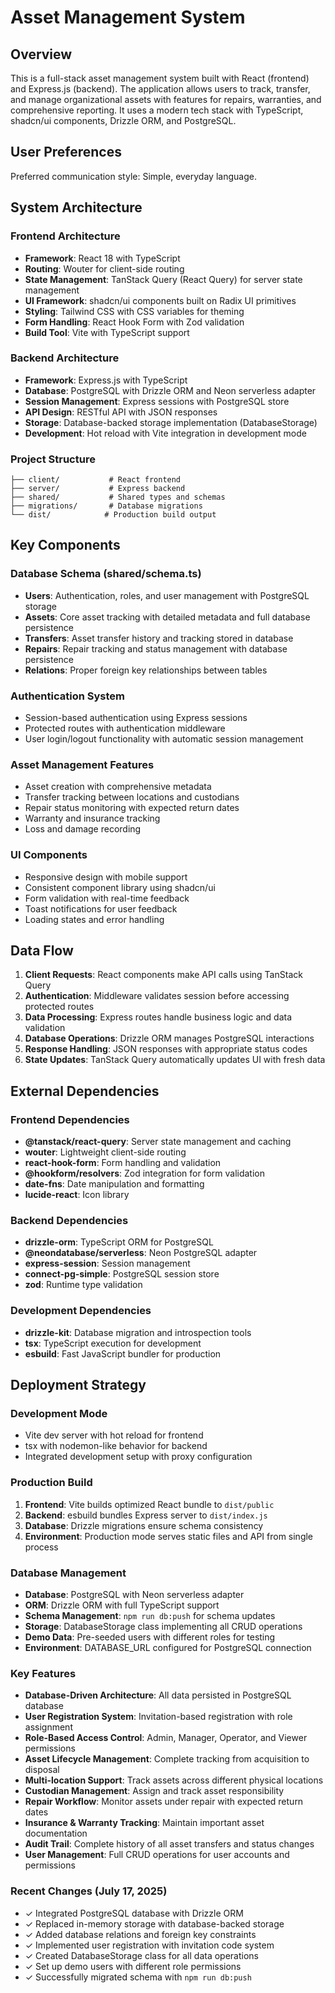 # Asset Management System

## Overview

This is a full-stack asset management system built with React (frontend) and Express.js (backend). The application allows users to track, transfer, and manage organizational assets with features for repairs, warranties, and comprehensive reporting. It uses a modern tech stack with TypeScript, shadcn/ui components, Drizzle ORM, and PostgreSQL.

## User Preferences

Preferred communication style: Simple, everyday language.

## System Architecture

### Frontend Architecture
- **Framework**: React 18 with TypeScript
- **Routing**: Wouter for client-side routing
- **State Management**: TanStack Query (React Query) for server state management
- **UI Framework**: shadcn/ui components built on Radix UI primitives
- **Styling**: Tailwind CSS with CSS variables for theming
- **Form Handling**: React Hook Form with Zod validation
- **Build Tool**: Vite with TypeScript support

### Backend Architecture
- **Framework**: Express.js with TypeScript
- **Database**: PostgreSQL with Drizzle ORM and Neon serverless adapter
- **Session Management**: Express sessions with PostgreSQL store
- **API Design**: RESTful API with JSON responses
- **Storage**: Database-backed storage implementation (DatabaseStorage)
- **Development**: Hot reload with Vite integration in development mode

### Project Structure
```
├── client/           # React frontend
├── server/           # Express backend
├── shared/           # Shared types and schemas
├── migrations/       # Database migrations
└── dist/            # Production build output
```

## Key Components

### Database Schema (shared/schema.ts)
- **Users**: Authentication, roles, and user management with PostgreSQL storage
- **Assets**: Core asset tracking with detailed metadata and full database persistence
- **Transfers**: Asset transfer history and tracking stored in database
- **Repairs**: Repair tracking and status management with database persistence
- **Relations**: Proper foreign key relationships between tables

### Authentication System
- Session-based authentication using Express sessions
- Protected routes with authentication middleware
- User login/logout functionality with automatic session management

### Asset Management Features
- Asset creation with comprehensive metadata
- Transfer tracking between locations and custodians
- Repair status monitoring with expected return dates
- Warranty and insurance tracking
- Loss and damage recording

### UI Components
- Responsive design with mobile support
- Consistent component library using shadcn/ui
- Form validation with real-time feedback
- Toast notifications for user feedback
- Loading states and error handling

## Data Flow

1. **Client Requests**: React components make API calls using TanStack Query
2. **Authentication**: Middleware validates session before accessing protected routes
3. **Data Processing**: Express routes handle business logic and data validation
4. **Database Operations**: Drizzle ORM manages PostgreSQL interactions
5. **Response Handling**: JSON responses with appropriate status codes
6. **State Updates**: TanStack Query automatically updates UI with fresh data

## External Dependencies

### Frontend Dependencies
- **@tanstack/react-query**: Server state management and caching
- **wouter**: Lightweight client-side routing
- **react-hook-form**: Form handling and validation
- **@hookform/resolvers**: Zod integration for form validation
- **date-fns**: Date manipulation and formatting
- **lucide-react**: Icon library

### Backend Dependencies
- **drizzle-orm**: TypeScript ORM for PostgreSQL
- **@neondatabase/serverless**: Neon PostgreSQL adapter
- **express-session**: Session management
- **connect-pg-simple**: PostgreSQL session store
- **zod**: Runtime type validation

### Development Dependencies
- **drizzle-kit**: Database migration and introspection tools
- **tsx**: TypeScript execution for development
- **esbuild**: Fast JavaScript bundler for production

## Deployment Strategy

### Development Mode
- Vite dev server with hot reload for frontend
- tsx with nodemon-like behavior for backend
- Integrated development setup with proxy configuration

### Production Build
1. **Frontend**: Vite builds optimized React bundle to `dist/public`
2. **Backend**: esbuild bundles Express server to `dist/index.js`
3. **Database**: Drizzle migrations ensure schema consistency
4. **Environment**: Production mode serves static files and API from single process

### Database Management
- **Database**: PostgreSQL with Neon serverless adapter
- **ORM**: Drizzle ORM with full TypeScript support
- **Schema Management**: `npm run db:push` for schema updates
- **Storage**: DatabaseStorage class implementing all CRUD operations
- **Demo Data**: Pre-seeded users with different roles for testing
- **Environment**: DATABASE_URL configured for PostgreSQL connection

### Key Features
- **Database-Driven Architecture**: All data persisted in PostgreSQL database
- **User Registration System**: Invitation-based registration with role assignment
- **Role-Based Access Control**: Admin, Manager, Operator, and Viewer permissions
- **Asset Lifecycle Management**: Complete tracking from acquisition to disposal
- **Multi-location Support**: Track assets across different physical locations
- **Custodian Management**: Assign and track asset responsibility
- **Repair Workflow**: Monitor assets under repair with expected return dates
- **Insurance & Warranty Tracking**: Maintain important asset documentation
- **Audit Trail**: Complete history of all asset transfers and status changes
- **User Management**: Full CRUD operations for user accounts and permissions

### Recent Changes (July 17, 2025)
- ✓ Integrated PostgreSQL database with Drizzle ORM
- ✓ Replaced in-memory storage with database-backed storage
- ✓ Added database relations and foreign key constraints
- ✓ Implemented user registration with invitation code system
- ✓ Created DatabaseStorage class for all data operations
- ✓ Set up demo users with different role permissions
- ✓ Successfully migrated schema with `npm run db:push`